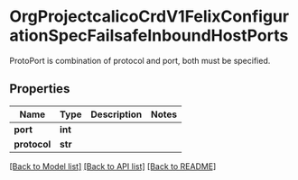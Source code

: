 # OrgProjectcalicoCrdV1FelixConfigurationSpecFailsafeInboundHostPorts

ProtoPort is combination of protocol and port, both must be specified.
## Properties
Name | Type | Description | Notes
------------ | ------------- | ------------- | -------------
**port** | **int** |  | 
**protocol** | **str** |  | 

[[Back to Model list]](../README.md#documentation-for-models) [[Back to API list]](../README.md#documentation-for-api-endpoints) [[Back to README]](../README.md)


